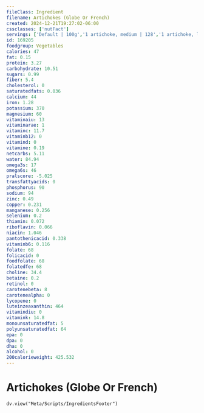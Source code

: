 ```yaml
---
fileClass: Ingredient
filename: Artichokes (Globe Or French)
created: 2024-12-21T19:27:02-06:00
cssclasses: ['nutFact']
servings: ['Default | 100g','1 artichoke, medium | 128','1 artichoke, large | 162']
id: 169205
foodgroup: Vegetables
calories: 47
fat: 0.15
protein: 3.27
carbohydrate: 10.51
sugars: 0.99
fiber: 5.4
cholesterol: 0
saturatedfats: 0.036
calcium: 44
iron: 1.28
potassium: 370
magnesium: 60
vitaminaiu: 13
vitaminarae: 1
vitaminc: 11.7
vitaminb12: 0
vitamind: 0
vitamine: 0.19
netcarbs: 5.11
water: 84.94
omega3s: 17
omega6s: 46
pralscore: -5.025
transfattyacids: 0
phosphorus: 90
sodium: 94
zinc: 0.49
copper: 0.231
manganese: 0.256
selenium: 0.2
thiamin: 0.072
riboflavin: 0.066
niacin: 1.046
pantothenicacid: 0.338
vitaminb6: 0.116
folate: 68
folicacid: 0
foodfolate: 68
folatedfe: 68
choline: 34.4
betaine: 0.2
retinol: 0
carotenebeta: 8
carotenealpha: 0
lycopene: 0
luteinzeaxanthin: 464
vitamindiu: 0
vitamink: 14.8
monounsaturatedfat: 5
polyunsaturatedfat: 64
epa: 0
dpa: 0
dha: 0
alcohol: 0
200calorieweight: 425.532
---
```


# Artichokes (Globe Or French)

```dataviewjs
dv.view("Meta/Scripts/IngredientsFooter")
```
